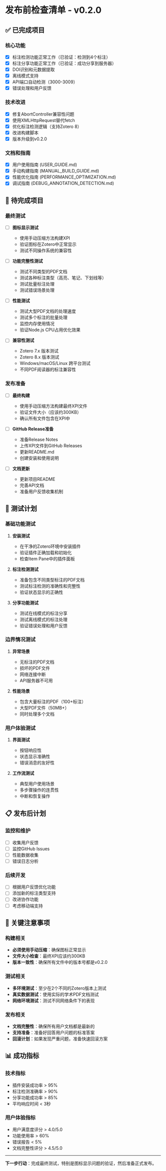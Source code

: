 # 发布前检查清单 - v0.2.0

## ✅ 已完成项目

### 核心功能
- [x] 标注检测功能正常工作（已验证：检测到4个标注）
- [x] 标注分享功能正常工作（已验证：成功分享到服务器）
- [x] DOI识别和元数据提取
- [x] 离线模式支持
- [x] API端口自动检测（3000-3009）
- [x] 错误处理和用户反馈

### 技术改进
- [x] 修复AbortController兼容性问题
- [x] 使用XMLHttpRequest替代fetch
- [x] 优化标注检测逻辑（支持Zotero 8）
- [x] 改进构建脚本
- [x] 版本升级到v0.2.0

### 文档和指南
- [x] 用户使用指南 (USER_GUIDE.md)
- [x] 手动构建指南 (MANUAL_BUILD_GUIDE.md)
- [x] 性能优化指南 (PERFORMANCE_OPTIMIZATION.md)
- [x] 调试指南 (DEBUG_ANNOTATION_DETECTION.md)

## 🔄 待完成项目

### 最终测试
- [ ] **图标显示测试**
  - 使用手动压缩方法构建XPI
  - 验证图标在Zotero中正常显示
  - 测试不同操作系统的兼容性

- [ ] **功能完整性测试**
  - 测试不同类型的PDF文档
  - 测试各种标注类型（高亮、笔记、下划线等）
  - 测试批量标注处理
  - 测试错误场景处理

- [ ] **性能测试**
  - 测试大型PDF文档的处理速度
  - 测试多个标注的批量处理
  - 监控内存使用情况
  - 验证Node.js CPU占用优化效果

- [ ] **兼容性测试**
  - Zotero 7.x 版本测试
  - Zotero 8.x 版本测试
  - Windows/macOS/Linux 跨平台测试
  - 不同PDF阅读器的标注兼容性

### 发布准备
- [ ] **最终构建**
  - 使用手动压缩方法构建最终XPI文件
  - 验证文件大小（应该约300KB）
  - 确认所有文件包含在XPI中

- [ ] **GitHub Release准备**
  - 准备Release Notes
  - 上传XPI文件到GitHub Releases
  - 更新README.md
  - 创建安装和使用说明

- [ ] **文档更新**
  - 更新项目README
  - 完善API文档
  - 准备用户反馈收集机制

## 🧪 测试计划

### 基础功能测试
1. **安装测试**
   - 在干净的Zotero环境中安装插件
   - 验证插件正确加载和初始化
   - 检查Item Pane中的插件面板

2. **标注检测测试**
   - 准备包含不同类型标注的PDF文档
   - 测试标注检测的准确性和完整性
   - 验证状态显示的正确性

3. **分享功能测试**
   - 测试在线模式的标注分享
   - 测试离线模式的标注处理
   - 验证错误处理和用户反馈

### 边界情况测试
1. **异常场景**
   - 无标注的PDF文档
   - 损坏的PDF文件
   - 网络连接中断
   - API服务器不可用

2. **性能场景**
   - 包含大量标注的PDF（100+标注）
   - 大型PDF文件（50MB+）
   - 同时处理多个文档

### 用户体验测试
1. **界面测试**
   - 按钮响应性
   - 状态显示准确性
   - 错误消息的友好性

2. **工作流测试**
   - 典型用户使用场景
   - 多步骤操作的连贯性
   - 中断和恢复操作

## 📋 发布后计划

### 监控和维护
- [ ] 收集用户反馈
- [ ] 监控GitHub Issues
- [ ] 性能数据收集
- [ ] 错误日志分析

### 后续开发
- [ ] 根据用户反馈优化功能
- [ ] 添加新的标注类型支持
- [ ] 改进协作功能
- [ ] 考虑移动端支持

## 🚨 关键注意事项

### 构建相关
- **必须使用手动压缩**：确保图标正常显示
- **文件大小检查**：最终XPI应该约300KB
- **版本一致性**：确保所有文件中的版本号都是v0.2.0

### 测试相关
- **多环境测试**：至少在2个不同的Zotero版本上测试
- **真实数据测试**：使用实际的学术PDF文档测试
- **网络环境测试**：测试不同网络条件下的表现

### 发布相关
- **文档完整性**：确保所有用户文档都是最新的
- **支持准备**：准备好回答用户问题的标准答案
- **回滚计划**：如果发现严重问题，准备快速回滚方案

## 📊 成功指标

### 技术指标
- 插件安装成功率 > 95%
- 标注检测准确率 > 90%
- 分享功能成功率 > 85%
- 平均响应时间 < 3秒

### 用户体验指标
- 用户满意度评分 > 4.0/5.0
- 功能使用率 > 60%
- 错误报告 < 5%
- 文档完整性评分 > 4.5/5.0

---

**下一步行动**：完成最终测试，特别是图标显示问题的验证，然后准备正式发布。
